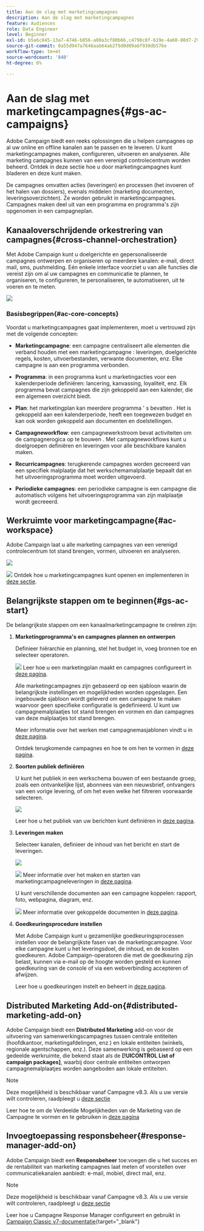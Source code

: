 ```yaml
---
title: Aan de slag met marketingcampagnes
description: Aan de slag met marketingcampagnes
feature: Audiences
role: Data Engineer
level: Beginner
exl-id: b5a6c845-13a7-4746-b856-a08a3cf80b66,c4798c8f-619e-4a60-80d7-29b9e4c61168
source-git-commit: 0a55d947a7646aab64ab2f9d0d09a6f930db576e
workflow-type: tm+mt
source-wordcount: '840'
ht-degree: 6%

---
```


# Aan de slag met marketingcampagnes{#gs-ac-campaigns}

Adobe Campaign biedt een reeks oplossingen die u helpen campagnes op al uw online en offline kanalen aan te passen en te leveren. U kunt marketingcampagnes maken, configureren, uitvoeren en analyseren. Alle marketing campagnes kunnen van een verenigd controlecentrum worden beheerd. Ontdek in deze sectie hoe u door marketingcampagnes kunt bladeren en deze kunt maken.

De campagnes omvatten acties (leveringen) en processen (het invoeren of het halen van dossiers), evenals middelen (marketing documenten, leveringsoverzichten). Ze worden gebruikt in marketingcampagnes. Campagnes maken deel uit van een programma en programma&#39;s zijn opgenomen in een campagneplan.

## Kanaaloverschrijdende orkestrering van campagnes{#cross-channel-orchestration}

Met Adobe Campaign kunt u doelgerichte en gepersonaliseerde campagnes ontwerpen en organiseren op meerdere kanalen: e-mail, direct mail, sms, pushmelding. Eén enkele interface voorziet u van alle functies die vereist zijn om al uw campagnes en communicatie te plannen, te organiseren, te configureren, te personaliseren, te automatiseren, uit te voeren en te meten.

![](assets/campaign-tab.png)

### Basisbegrippen{#ac-core-concepts}

Voordat u marketingcampagnes gaat implementeren, moet u vertrouwd zijn met de volgende concepten:

* **Marketingcampagne**: een campagne centraliseert alle elementen die verband houden met een marketingcampagne : leveringen, doelgerichte regels, kosten, uitvoerbestanden, verwante documenten, enz. Elke campagne is aan een programma verbonden.

* **Programma**: in een programma kunt u marketingacties voor een kalenderperiode definiëren: lancering, kanvassing, loyaliteit, enz. Elk programma bevat campagnes die zijn gekoppeld aan een kalender, die een algemeen overzicht biedt.

* **Plan**: het marketingplan kan meerdere programma &#39; s bevatten . Het is gekoppeld aan een kalenderperiode, heeft een toegewezen budget en kan ook worden gekoppeld aan documenten en doelstellingen.

* **Campagneworkflow**: een campagnewerkstroom bevat activiteiten om de campagnerogica op te bouwen . Met campagneworkflows kunt u doelgroepen definiëren en leveringen voor alle beschikbare kanalen maken.

* **Recurricampagnes**: terugkerende campagnes worden gecreeerd van een specifiek malplaatje dat het werkschemamalplaatje bepaalt dat en het uitvoeringsprogramma moet worden uitgevoerd.

* **Periodieke campagnes**: een periodieke campagne is een campagne die automatisch volgens het uitvoeringsprogramma van zijn malplaatje wordt gecreeerd.

## Werkruimte voor marketingcampagne{#ac-workspace}

Adobe Campaign laat u alle marketing campagnes van een verenigd controlecentrum tot stand brengen, vormen, uitvoeren en analyseren.

![](assets/calendar.png)

![](../assets/do-not-localize/book.png) Ontdek hoe u marketingcampagnes kunt openen en implementeren in [deze sectie](https://experienceleague.adobe.com/docs/campaign/automation/campaign-orchestration/set-up-campaigns.html).

## Belangrijkste stappen om te beginnen{#gs-ac-start}

De belangrijkste stappen om een kanaalmarketingcampagne te creëren zijn:

1. **Marketingprogramma&#39;s en campagnes plannen en ontwerpen**

   Definieer hiërarchie en planning, stel het budget in, voeg bronnen toe en selecteer operatoren.

   ![](../assets/do-not-localize/book.png) Leer hoe u een marketingplan maakt en campagnes configureert in [deze pagina](https://experienceleague.adobe.com/docs/campaign/automation/campaign-orchestration/marketing-campaign-create.html).

   Alle marketingcampagnes zijn gebaseerd op een sjabloon waarin de belangrijkste instellingen en mogelijkheden worden opgeslagen. Een ingebouwde sjabloon wordt geleverd om een campagne te maken waarvoor geen specifieke configuratie is gedefinieerd. U kunt uw campagnemalplaatjes tot stand brengen en vormen en dan campagnes van deze malplaatjes tot stand brengen.

   Meer informatie over het werken met campagnemasjablonen vindt u in [deze pagina](https://experienceleague.adobe.com/docs/campaign/automation/campaign-orchestration/marketing-campaign-templates.html).

   Ontdek terugkomende campagnes en hoe te om hen te vormen in [deze pagina](https://experienceleague.adobe.com/docs/campaign/automation/campaign-orchestration/recurring-periodic-campaigns.html).

1. **Soorten publiek definiëren**

   U kunt het publiek in een werkschema bouwen of een bestaande groep, zoals een ontvankelijke lijst, abonnees van een nieuwsbrief, ontvangers van een vorige levering, of om het even welke het filtreren voorwaarde selecteren.

   ![](assets/campaign-wf.png)

   Leer hoe u het publiek van uw berichten kunt definiëren in [deze pagina](https://experienceleague.adobe.com/docs/campaign/automation/campaign-orchestration/marketing-campaign-target.html).

1. **Leveringen maken**

   Selecteer kanalen, definieer de inhoud van het bericht en start de leveringen.

   ![](assets/campaign-dashboard.png)

   ![](../assets/do-not-localize/book.png) Meer informatie over het maken en starten van marketingcampagneleveringen in [deze pagina](https://experienceleague.adobe.com/docs/campaign/automation/campaign-orchestration/marketing-campaign-deliveries.html).

   U kunt verschillende documenten aan een campagne koppelen: rapport, foto, webpagina, diagram, enz.

   ![](../assets/do-not-localize/book.png) Meer informatie over gekoppelde documenten in [deze pagina](https://experienceleague.adobe.com/docs/campaign/automation/campaign-orchestration/marketing-campaign-assets.html).

1. **Goedkeuringsprocedure instellen**

   Met Adobe Campaign kunt u gezamenlijke goedkeuringsprocessen instellen voor de belangrijkste fasen van de marketingcampagne. Voor elke campagne kunt u het leveringsdoel, de inhoud, en de kosten goedkeuren. Adobe Campaign-operatoren die met de goedkeuring zijn belast, kunnen via e-mail op de hoogte worden gesteld en kunnen goedkeuring van de console of via een webverbinding accepteren of afwijzen.

   Leer hoe u goedkeuringen instelt en beheert in [deze pagina](https://experienceleague.adobe.com/docs/campaign/automation/campaign-orchestration/marketing-campaign-approval.html?lang=en#campaign-orchestration).


## Distributed Marketing Add-on{#distributed-marketing-add-on}

Adobe Campaign biedt een **Distributed Marketing** add-on voor de uitvoering van samenwerkingscampagnes tussen centrale entiteiten (hoofdkantoor, marketingafdelingen, enz.) en lokale entiteiten (winkels, regionale agentschappen, enz.). Deze samenwerking is gebaseerd op een gedeelde werkruimte, die bekend staat als de **[!UICONTROL List of campaign packages]**, waarbij door centrale entiteiten ontworpen campagnemalplaatjes worden aangeboden aan lokale entiteiten.

>[!NOTE]
>
>Deze mogelijkheid is beschikbaar vanaf Campagne v8.3. Als u uw versie wilt controleren, raadpleegt u [deze sectie](compatibility-matrix.md#how-to-check-your-campaign-version-and-buildversion)

Leer hoe te om de Verdeelde Mogelijkheden van de Marketing van de Campagne te vormen en te gebruiken in [deze pagina](https://experienceleague.adobe.com/docs/campaign/automation/distributed-marketing/about-distributed-marketing.html)

## Invoegtoepassing responsbeheer{#response-manager-add-on}

Adobe Campaign biedt een **Responsbeheer** toe:voegen die u het succes en de rentabiliteit van marketing campagnes laat meten of voorstellen over communicatiekanalen aanbiedt: e-mail, mobiel, direct mail, enz.

>[!NOTE]
>
>Deze mogelijkheid is beschikbaar vanaf Campagne v8.3. Als u uw versie wilt controleren, raadpleegt u [deze sectie](compatibility-matrix.md#how-to-check-your-campaign-version-and-buildversion)

[](../assets/do-not-localize/book.png) Leer hoe u Campagne Response Manager configureert en gebruikt in [Campaign Classic v7-documentatie](https://experienceleague.adobe.com/docs/campaign-classic/using/response-manager/about-response-manager.html){target=&quot;_blank&quot;}

